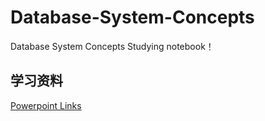 # Database-System-Concepts
Database System Concepts Studying notebook！

## 学习资料

[Powerpoint Links](https://www.db-book.com/db7/slides-dir/index.html)
